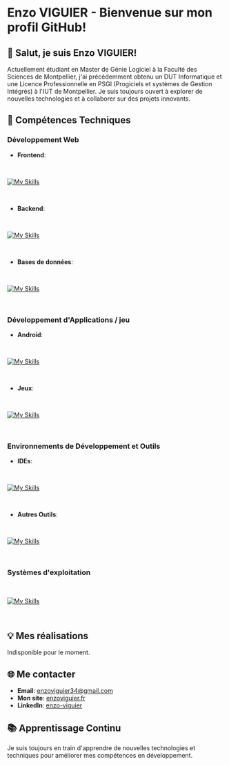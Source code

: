 # Enzo VIGUIER - Bienvenue sur mon profil GitHub!

## 👋 Salut, je suis Enzo VIGUIER! 

Actuellement étudiant en Master de Génie Logiciel à la Faculté des Sciences de Montpellier, j'ai précédemment obtenu un DUT Informatique et une Licence Professionnelle en PSGI (Progiciels et systèmes de Gestion Intégrés) à l'IUT de Montpellier. Je suis toujours ouvert à explorer de nouvelles technologies et à collaborer sur des projets innovants.


## 🚀 Compétences Techniques

### Développement Web

* **Frontend**:

<br>

[![My Skills](https://skillicons.dev/icons?i=html,css,js,angular,tailwind&perline=5)](https://skillicons.dev)

<br>

* **Backend**: 

<br>

[![My Skills](https://skillicons.dev/icons?i=php,nodejs,express,symfony&perline=5)](https://skillicons.dev)

<br>

* **Bases de données**: 

<br>

[![My Skills](https://skillicons.dev/icons?i=mysql,mongodb&perline=5)](https://skillicons.dev)

<br>

### Développement d'Applications / jeu

* **Android**:

<br>

[![My Skills](https://skillicons.dev/icons?i=androidstudio&perline=5)](https://skillicons.dev)

<br>

* **Jeux**: 

<br>

[![My Skills](https://skillicons.dev/icons?i=unity&perline=5)](https://skillicons.dev)

<br>


### Environnements de Développement et Outils

* **IDEs**:

<br>

[![My Skills](https://skillicons.dev/icons?i=idea,phpstorm,webstorm,pycharm&perline=5)](https://skillicons.dev)

<br>


* **Autres Outils**:

<br>

[![My Skills](https://skillicons.dev/icons?i=postman,discord&perline=5)](https://skillicons.dev)

<br>

### Systèmes d'exploitation

<br>

[![My Skills](https://skillicons.dev/icons?i=windows,ubuntu&perline=5)](https://skillicons.dev)

<br>


## 💡 Mes réalisations

Indisponible pour le moment.

## 🌐 Me contacter
- **Email**: enzoviguier34@gmail.com
- **Mon site**: [enzoviguier.fr](https://enzoviguier.fr)
- **LinkedIn**: [enzo-viguier](https://www.linkedin.com/in/enzo-viguier-2833b61b7/)


## 📚 Apprentissage Continu
Je suis toujours en train d'apprendre de nouvelles technologies et techniques pour améliorer mes compétences en développement.

<!-- 

https://github.com/tandpfun/skill-icons

 -->


